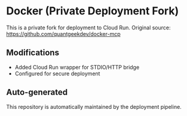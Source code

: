 # Docker (Private Deployment Fork)

This is a private fork for deployment to Cloud Run.
Original source: https://github.com/quantgeekdev/docker-mcp

## Modifications
- Added Cloud Run wrapper for STDIO/HTTP bridge
- Configured for secure deployment

## Auto-generated
This repository is automatically maintained by the deployment pipeline.
